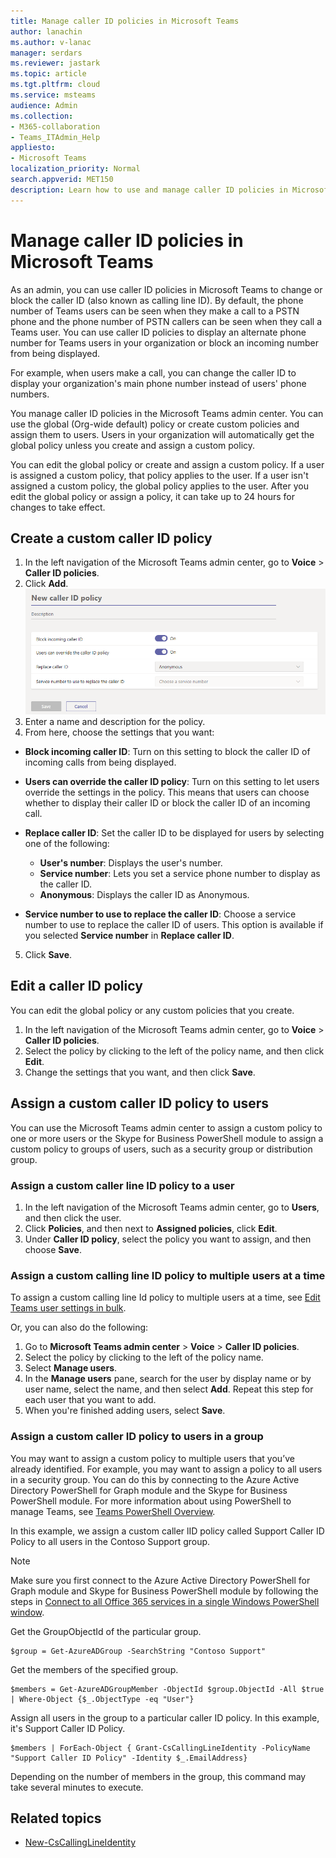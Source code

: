 ```yaml
---
title: Manage caller ID policies in Microsoft Teams
author: lanachin
ms.author: v-lanac
manager: serdars
ms.reviewer: jastark
ms.topic: article
ms.tgt.pltfrm: cloud
ms.service: msteams
audience: Admin
ms.collection: 
- M365-collaboration
- Teams_ITAdmin_Help
appliesto: 
- Microsoft Teams
localization_priority: Normal
search.appverid: MET150
description: Learn how to use and manage caller ID policies in Microsoft Teams to change or block the caller ID of Teams users in your organization. 
---
```


# Manage caller ID policies in Microsoft Teams

As an admin, you can use caller ID policies in Microsoft Teams to change or block the caller ID (also known as calling line ID). By default, the phone number of Teams users can be seen when they make a call to a PSTN phone and the phone number of PSTN callers can be seen when they call a Teams user. You can use caller ID policies to display an alternate phone number for Teams users in your organization or block an incoming number from being displayed.

For example, when users make a call, you can change the caller ID to display your organization's main phone number instead of users' phone numbers.

You manage caller ID policies in the Microsoft Teams admin center. You can use the global (Org-wide default) policy or create custom policies and assign them to users. Users in your organization will automatically get the global policy unless you create and assign a custom policy.

You can edit the global policy or create and assign a custom policy. If a user is assigned a custom policy, that policy applies to the user. If a user isn't assigned a custom policy, the global policy applies to the user. After you edit the global policy or assign a policy, it can take up to 24 hours for changes to take effect.

## Create a custom caller ID policy

1. In the left navigation of the Microsoft Teams admin center, go to **Voice** > **Caller ID policies**.
2. Click **Add**.
    ![Screen shot of new caller ID policy page in the admin center](media/caller-id-policies-add-policy.png)
3. Enter a name and description for the policy.
4. From here, choose the settings that you want:

- **Block incoming caller ID**: Turn on this setting to block the caller ID of incoming calls from being displayed.
- **Users can override the caller ID policy**: Turn on this setting to let users override the settings in the policy. This means that users can choose whether to display their caller ID or block the caller ID of an incoming call.
- **Replace caller ID**: Set the caller ID to be displayed for users by selecting one of the following:

    - **User's number**: Displays the user's number. 
    - **Service number**: Lets you set a service phone number to display as the caller ID.
    - **Anonymous**: Displays the caller ID as Anonymous.

- **Service number to use to replace the caller ID**: Choose a service number to use to replace the caller ID of users. This option is available if you selected **Service number** in **Replace caller ID**.

5. Click **Save**.

## Edit a caller ID policy

You can edit the global policy or any custom policies that you create. 

1. In the left navigation of the Microsoft Teams admin center, go to **Voice** > **Caller ID policies**.
2. Select the policy by clicking to the left of the policy name, and then click **Edit**.
3. Change the settings that you want, and then click **Save**.

## Assign a custom caller ID policy to users

You can use the Microsoft Teams admin center to assign a custom policy to one or more users or the Skype for Business PowerShell module to assign a custom policy to groups of users, such as a security group or distribution group.

### Assign a custom caller line ID policy to a user

1. In the left navigation of the Microsoft Teams admin center, go to **Users**, and then click the user.
2. Click **Policies**, and then next to **Assigned policies**, click **Edit**.
3. Under **Caller ID policy**, select the policy you want to assign, and then choose **Save**.

### Assign a custom calling line ID policy to multiple users at a time

To assign a custom calling line Id policy to multiple users at a time, see [Edit Teams user settings in bulk](edit-user-settings-in-bulk.md).

Or, you can also do the following:

1. Go to **Microsoft Teams admin center** > **Voice** > **Caller ID policies**.
2. Select the policy by clicking to the left of the policy name.
3. Select **Manage users**.
4. In the **Manage users** pane, search for the user by display name or by user name, select the name, and then select **Add**. Repeat this step for each user that you want to add.
5. When you're finished adding users, select **Save**.

### Assign a custom caller ID policy to users in a group

You may want to assign a custom  policy to multiple users that you’ve already identified. For example, you may want to assign a policy to all users in a security group. You can do this by connecting to the Azure Active Directory PowerShell for Graph module and the Skype for Business PowerShell module. For more information about using PowerShell to manage Teams, see [Teams PowerShell Overview](teams-powershell-overview.md).

In this example, we assign a custom caller lID policy called Support Caller ID Policy to all users in the Contoso Support group.  

> [!NOTE]
> Make sure you first connect to the Azure Active Directory PowerShell for Graph module and Skype for Business PowerShell module by following the steps in [Connect to all Office 365 services in a single Windows PowerShell window](https://docs.microsoft.com/office365/enterprise/powershell/connect-to-all-office-365-services-in-a-single-windows-powershell-window).

Get the GroupObjectId of the particular group.
```
$group = Get-AzureADGroup -SearchString "Contoso Support"
```
Get the members of the specified group.
```
$members = Get-AzureADGroupMember -ObjectId $group.ObjectId -All $true | Where-Object {$_.ObjectType -eq "User"}
```
Assign all users in the group to a particular caller ID policy. In this example, it's Support Caller ID Policy.
```
$members | ForEach-Object { Grant-CsCallingLineIdentity -PolicyName "Support Caller ID Policy" -Identity $_.EmailAddress}
``` 
Depending on the number of members in the group, this command may take several minutes to execute.

 ## Related topics

- [New-CsCallingLineIdentity](https://docs.microsoft.com/powershell/module/skype/new-cscallinglineidentity?view=skype-ps)

